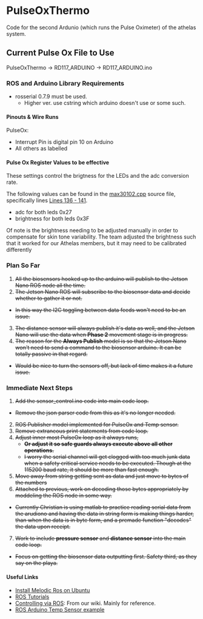 # PulseOxThermo
Code for the second Ardunio (which runs the Pulse Oximeter) of the athelas system. 

## Current Pulse Ox File to Use
PulseOxThermo -> RD117_ARDUINO -> RD117_ARDUINO.ino

### ROS and Arduino Library Requirements
- rosserial 0.7.9 must be used.
	- Higher ver. use cstring which arduino doesn't use or some such.

#### Pinouts & Wire Runs
PulseOx:
- Interrupt Pin is digital pin 10 on Arduino
- All others as labelled

#### Pulse Ox Register Values to be effective

These settings control the brigtness for the LEDs and the adc conversion rate. 

The following values can be found in the [max30102.cpp](RD117_ARDUINO/max30102.cpp) source file, specifically lines [Lines 136 - 141](https://github.com/athelas-NEU/PulseOxThermo/blob/918f1fb7174216ff736ba9c4da13137edc1819e9/RD117_ARDUINO/max30102.cpp#L136-L141).

- adc for both leds 0x27
- brightness for both leds 0x3F 

Of note is the brightness needing to be adjusted manually in order to compensate for skin tone variability. The team adjusted the brightness such that it worked for our Athelas members, but it may need to be calibrated differently

### Plan So Far
1. ~~All the biosensors hooked up to the arduino will publish to the Jetson Nano ROS node all the time.~~
2. ~~The Jetson Nano ROS will subscribe to the biosensor data and decide whether to gather it or not.~~
  - ~~In this way the I2C toggling between data feeds won't need to be an issue.~~
3. ~~The distance sensor will always publish it's data as well, and the Jetson Nano will use the data when **Phase 2** movement stage is in progress.~~
4. ~~The reason for the **Always Publish** model is so that the Jetson Nano won't need to send a command to the biosensor arduino. It can be totally passive in that regard.~~
  - ~~Would be nice to turn the sensors off, but lack of time makes it a future issue.~~
  
### Immediate Next Steps
1. ~~Add the sensor_control.ino code into main code loop.~~
  - ~~Remove the json parser code from this as it's no longer needed.~~
2. ~~ROS Publisher model implemented for PulseOx and Temp sensor.~~
2. ~~Remove extraneous print statements from code loop.~~
3. ~~Adjust inner most PulseOx loop as it always runs,~~
    - ~~**Or adjust it so safe guards always execute above all other operations.**~~
    - ~~I worry the serial channel will get clogged with too much junk data when a safety critical service needs to be executed. Though at the 115200 baud rate, it should be more than fast enough.~~
5. ~~Move away from string getting sent as data and just move to bytes of the numbers~~
6. ~~Attached to previous, work on decoding those bytes appropriately by moddeling the ROS node in some way.~~
  - ~~Currently Christian is using matlab to practice reading serial data from the arudiono and having the data in string form is making things harder, than when the data is in byte form, and a premade function "decodes" the data upon receipt.~~
7. ~~Work to include **pressure sensor** and **distance sensor** into the main code loop.~~
  - ~~Focus on getting the biosensor data outputting first. Safety third, as they say on the playa.~~

#### Useful Links
- [Install Melodic Ros on Ubuntu](https://wiki.ros.org/melodic/Installation/Ubuntu)
- [ROS Tutorials](https://wiki.ros.org/ROS/Tutorials)
- [Controlling via ROS](https://github.com/athelas-NEU/arm-control-ros/wiki/Setup-for-Controlling-via-ROS): From our wiki. Mainly for reference. 
- [ROS Arduino Temp Sensor example](https://wiki.ros.org/rosserial_arduino/Tutorials/Measuring%20Temperature)
